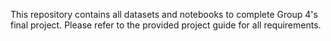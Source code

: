 This repository contains all datasets and notebooks to complete Group 4's final project. Please refer to the provided project guide for all requirements.
